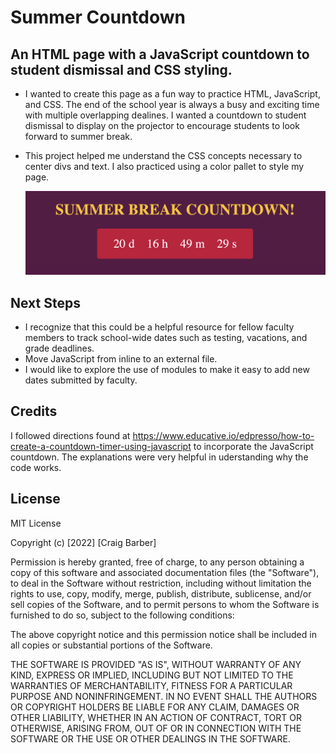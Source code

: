 # Summer Countdown


## An HTML page with a JavaScript countdown to student dismissal and CSS styling.

- I wanted to create this page as a fun way to practice HTML, JavaScript, and CSS. The end of the school year is always a busy and exciting time with multiple overlapping dealines. I wanted a countdown to student dismissal to display on the projector to encourage students to look forward to summer break.
- This project helped me understand the CSS concepts necessary to center divs and text. I also practiced using a color pallet to style my page.

  
   ![screenshot of page](assets/images/screenshot.png)
   
## Next Steps
- I recognize that this could be a helpful resource for fellow faculty members to track school-wide dates such as testing, vacations, and grade deadlines.
- Move JavaScript from inline to an external file.
- I would like to explore the use of modules to make it easy to add new dates submitted by faculty.

## Credits


I followed directions found at https://www.educative.io/edpresso/how-to-create-a-countdown-timer-using-javascript to incorporate the JavaScript countdown. The explanations were very helpful in uderstanding why the code works.


## License


MIT License

Copyright (c) [2022] [Craig Barber]

Permission is hereby granted, free of charge, to any person obtaining a copy
of this software and associated documentation files (the "Software"), to deal
in the Software without restriction, including without limitation the rights
to use, copy, modify, merge, publish, distribute, sublicense, and/or sell
copies of the Software, and to permit persons to whom the Software is
furnished to do so, subject to the following conditions:

The above copyright notice and this permission notice shall be included in all
copies or substantial portions of the Software.

THE SOFTWARE IS PROVIDED "AS IS", WITHOUT WARRANTY OF ANY KIND, EXPRESS OR
IMPLIED, INCLUDING BUT NOT LIMITED TO THE WARRANTIES OF MERCHANTABILITY,
FITNESS FOR A PARTICULAR PURPOSE AND NONINFRINGEMENT. IN NO EVENT SHALL THE
AUTHORS OR COPYRIGHT HOLDERS BE LIABLE FOR ANY CLAIM, DAMAGES OR OTHER
LIABILITY, WHETHER IN AN ACTION OF CONTRACT, TORT OR OTHERWISE, ARISING FROM,
OUT OF OR IN CONNECTION WITH THE SOFTWARE OR THE USE OR OTHER DEALINGS IN THE
SOFTWARE.
